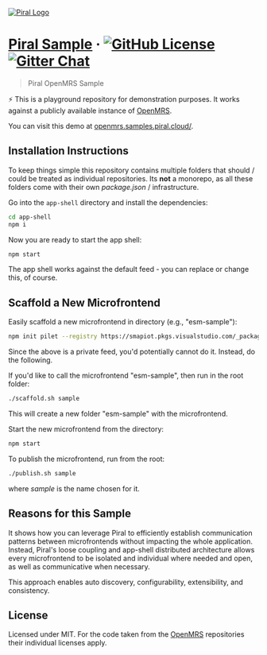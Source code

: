[![Piral Logo](https://github.com/smapiot/piral/raw/develop/docs/assets/logo.png)](https://piral.io)

# [Piral Sample](https://piral.io) &middot; [![GitHub License](https://img.shields.io/badge/license-MIT-blue.svg)](https://github.com/smapiot/piral/blob/main/LICENSE) [![Gitter Chat](https://badges.gitter.im/gitterHQ/gitter.png)](https://gitter.im/piral-io/community)

> Piral OpenMRS Sample

:zap: This is a playground repository for demonstration purposes. It works against a publicly available instance of [OpenMRS](https://openmrs.org).

You can visit this demo at [openmrs.samples.piral.cloud/](https://openmrs.samples.piral.cloud/).

## Installation Instructions

To keep things simple this repository contains multiple folders that should / could be treated as individual repositories. Its **not** a monorepo, as all these folders come with their own *package.json* / infrastructure.

Go into the `app-shell` directory and install the dependencies:

```sh
cd app-shell
npm i
```

Now you are ready to start the app shell:

```sh
npm start
```

The app shell works against the default feed - you can replace or change this, of course.

## Scaffold a New Microfrontend

Easily scaffold a new microfrontend in directory (e.g., "esm-sample"):

```sh
npm init pilet --registry https://smapiot.pkgs.visualstudio.com/_packaging/piral/npm/registry/ --source @openmrs/app-shell -y
```

Since the above is a private feed, you'd potentially cannot do it. Instead, do the following.

If you'd like to call the microfrontend "esm-sample", then run in the root folder:

```sh
./scaffold.sh sample
```

This will create a new folder "esm-sample" with the microfrontend.

Start the new microfrontend from the directory:

```sh
npm start
```

To publish the microfrontend, run from the root:

```sh
./publish.sh sample
```

where *sample* is the name chosen for it.

## Reasons for this Sample

It shows how you can leverage Piral to efficiently establish communication patterns between microfrontends without impacting the whole application. Instead, Piral's loose coupling and app-shell distributed architecture allows every microfrontend to be isolated and individual where needed and open, as well as communicative when necessary.

This approach enables auto discovery, configurability, extensibility, and consistency.

## License

Licensed under MIT. For the code taken from the [OpenMRS](https://github.com/openmrs) repositories their individual licenses apply.
